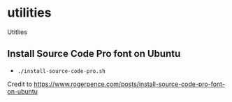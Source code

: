 # utilities
Utitlies

## Install Source Code Pro font on Ubuntu
- `./install-source-code-pro.sh`

Credit to https://www.rogerpence.com/posts/install-source-code-pro-font-on-ubuntu
